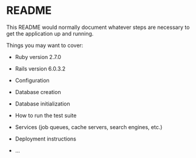 # README

This README would normally document whatever steps are necessary to get the
application up and running.

Things you may want to cover:

* Ruby version 2.7.0

* Rails version 6.0.3.2

* Configuration

* Database creation

* Database initialization

* How to run the test suite

* Services (job queues, cache servers, search engines, etc.)

* Deployment instructions

* ...
